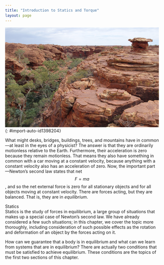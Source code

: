 ```yaml
---
title: "Introduction to Statics and Torque"
layout: page
---
```





![Layered rock formation.](../resources/Figure_10_00_01_D.jpg "On a short time scale, rocks like these in Australia&#x2019;s Kings Canyon are static, or motionless relative to the Earth.  (credit: freeaussiestock.com)")
{: #import-auto-id1398204}

What might desks, bridges, buildings, trees, and mountains have in common—at
least in the eyes of a physicist? The answer is that they are ordinarily
motionless relative to the Earth. Furthermore, their acceleration is zero
because they remain motionless. That means they also have something in common
with a car moving at a constant velocity, because anything with a constant
velocity also has an acceleration of zero. Now, the important part—Newton’s
second law states that net $$ F=ma $$, and so the net external force is zero for
all stationary objects and for all objects moving at constant velocity. There
are forces acting, but they are balanced. That is, they are in *equilibrium*.

<div data-type="note" data-has-label="true" data-label="" markdown="1">
<div data-type="title">
Statics
</div>
Statics is the study of forces in equilibrium, a large group of situations that makes up a special case of Newton’s second law. We have already considered a few such situations; in this chapter, we cover the topic more thoroughly, including consideration of such possible effects as the rotation and deformation of an object by the forces acting on it.

</div>

How can we guarantee that a body is in equilibrium and what can we learn from
systems that are in equilibrium? There are actually two conditions that must be
satisfied to achieve equilibrium. These conditions are the topics of the first
two sections of this chapter.

